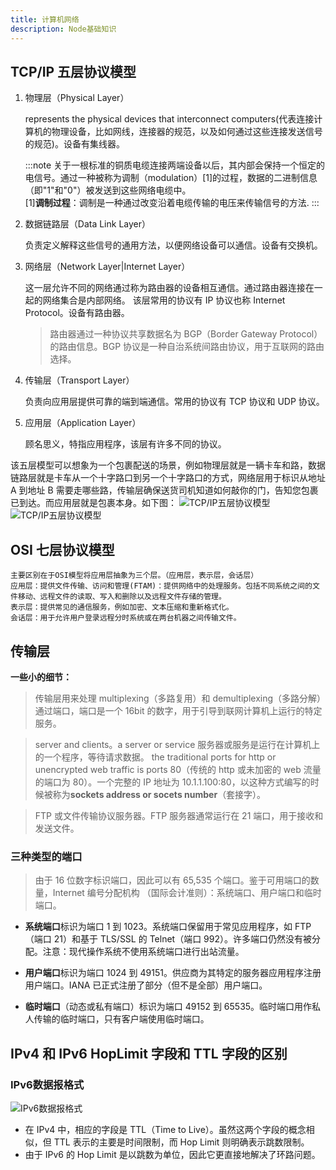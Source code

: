 ```yaml
---
title: 计算机网络
description: Node基础知识
---
```


## TCP/IP 五层协议模型

1. 物理层（Physical Layer）

   represents the physical devices that interconnect computers(代表连接计算机的物理设备，比如网线，连接器的规范，以及如何通过这些连接发送信号的规范)。设备有集线器。

   :::note
   关于一根标准的铜质电缆连接两端设备以后，其内部会保持一个恒定的电信号。通过一种被称为调制（modulation）[1]的过程，数据的二进制信息（即"1"和"0"）被发送到这些网络电缆中。<br>
   [1]**调制过程**：调制是一种通过改变沿着电缆传输的电压来传输信号的方法.
   :::

2. 数据链路层（Data Link Layer）

   负责定义解释这些信号的通用方法，以便网络设备可以通信。设备有交换机。

3. 网络层（Network Layer|Internet Layer）

   这一层允许不同的网络通过称为路由器的设备相互通信。通过路由器连接在一起的网络集合是内部网络。
   该层常用的协议有 IP 协议也称 Internet Protocol。设备有路由器。

   > 路由器通过一种协议共享数据名为 BGP（Border Gateway Protocol）的路由信息。BGP 协议是一种自治系统间路由协议，用于互联网的路由选择。

4. 传输层（Transport Layer）

   负责向应用层提供可靠的端到端通信。常用的协议有 TCP 协议和 UDP 协议。

5. 应用层（Application Layer）

   顾名思义，特指应用程序，该层有许多不同的协议。

该五层模型可以想象为一个包裹配送的场景，例如物理层就是一辆卡车和路，数据链路层就是卡车从一个十字路口到另一个十字路口的方式，网络层用于标识从地址 A 到地址 B 需要走哪些路，传输层确保送货司机知道如何敲你的门，告知您包裹已到达。而应用层就是包裹本身。如下图：
![TCP/IP五层协议模型](@/assets/img/NetWork/five-layer-modal.png)
![TCP/IP五层协议模型](@/assets/img/NetWork/five-layer.png)

## OSI 七层协议模型

    主要区别在于OSI模型将应用层抽象为三个层。（应用层，表示层，会话层）
    应用层：提供文件传输、访问和管理(FTAM)：提供网络中的处理服务。包括不同系统之间的文件移动、远程文件的读取、写入和删除以及远程文件存储的管理。
    表示层：提供常见的通信服务，例如加密、文本压缩和重新格式化。
    会话层：用于允许用户登录远程分时系统或在两台机器之间传输文件。

## 传输层

**一些小的细节：**

> 传输层用来处理 multiplexing（多路复用）和 demultiplexing（多路分解）通过端口，端口是一个 16bit 的数字，用于引导到联网计算机上运行的特定服务。

> server and clients。a server or service 服务器或服务是运行在计算机上的一个程序，等待请求数据。
> the traditional ports for http or unencrypted web traffic is ports 80（传统的 http 或未加密的 web 流量的端口为 80）。一个完整的 IP 地址为 10.1.1.100:80，以这种方式编写的时候被称为**sockets address or socets number**（套接字）。

> FTP 或文件传输协议服务器。FTP 服务器通常运行在 21 端口，用于接收和发送文件。

### 三种类型的端口

> 由于 16 位数字标识端口，因此可以有 65,535 个端口。鉴于可用端口的数量，Internet 编号分配机构 （国际会计准则）：系统端口、用户端口和临时端口。

- **系统端口**标识为端口 1 到 1023。系统端口保留用于常见应用程序，如 FTP（端口 21）和基于 TLS/SSL 的 Telnet（端口 992）。许多端口仍然没有被分配。注意：现代操作系统不使用系统端口进行出站流量。

- **用户端口**标识为端口 1024 到 49151。供应商为其特定的服务器应用程序注册用户端口。IANA 已正式注册了部分（但不是全部）用户端口。

- **临时端口**（动态或私有端口）标识为端口 49152 到 65535。临时端口用作私人传输的临时端口，只有客户端使用临时端口。

## IPv4 和 IPv6 HopLimit 字段和 TTL 字段的区别

### IPv6数据报格式

![IPv6数据报格式](@/assets/img/NetWork/ipv6-datagram.png)

- 在 IPv4 中，相应的字段是 TTL（Time to Live）。虽然这两个字段的概念相似，但 TTL 表示的主要是时间限制，而 Hop Limit 则明确表示跳数限制。
- 由于 IPv6 的 Hop Limit 是以跳数为单位，因此它更直接地解决了环路问题。

